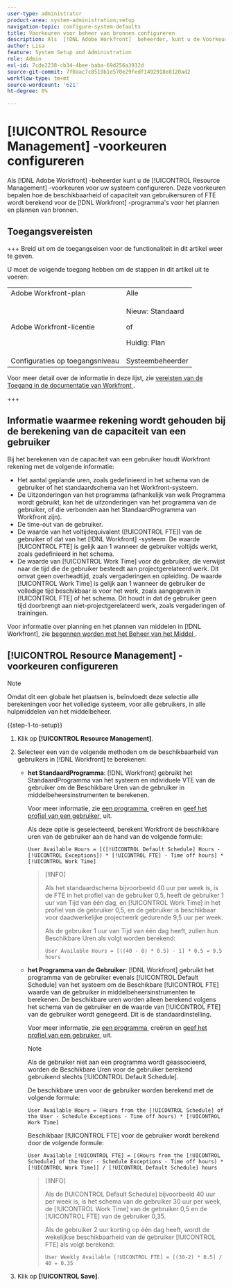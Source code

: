 ```yaml
---
user-type: administrator
product-area: system-administration;setup
navigation-topic: configure-system-defaults
title: Voorkeuren voor beheer van bronnen configureren
description: Als  [!DNL Adobe Workfront]  beheerder, kunt u de Voorkeur van het Beheer van het Middel voor uw systeem vormen. Deze voorkeur van het Beheer van het Middel bepaalt hoe de gebruikersbeschikbaarheid of de capaciteit en FTE voor het  [!DNL Workfront]  middel die en planningshulpmiddelen plannen worden berekend.
author: Lisa
feature: System Setup and Administration
role: Admin
exl-id: 7cde2238-cb34-4bee-baba-69d256a3912d
source-git-commit: 7f0aac7c8519b1e570e29fedf1492918e8120ad2
workflow-type: tm+mt
source-wordcount: '621'
ht-degree: 0%

---
```


# [!UICONTROL Resource Management] -voorkeuren configureren

<!-- Audited: 5/2025 -->

<!--Linked to lots of articles for resource planning and LINKED TO CONTEXT SENSITIVE HELP - DO NOT CHANGE OR REMOVE!</p>
Edit the first part, once they add more settings in the Res Management Preferences - right now, only the FTE calculation is the
-->

Als [!DNL Adobe Workfront] -beheerder kunt u de [!UICONTROL Resource Management] -voorkeuren voor uw systeem configureren. Deze voorkeuren bepalen hoe de beschikbaarheid of capaciteit van gebruikersuren of FTE wordt berekend voor de [!DNL Workfront] -programma&#39;s voor het plannen en plannen van bronnen.

## Toegangsvereisten

+++ Breid uit om de toegangseisen voor de functionaliteit in dit artikel weer te geven.

U moet de volgende toegang hebben om de stappen in dit artikel uit te voeren:

<table style="table-layout:auto"> 
 <col> 
 <col> 
 <tbody> 
  <tr> 
   <td role="rowheader">Adobe Workfront-plan</td> 
   <td>Alle</td> 
  </tr> 
  <tr> 
   <td role="rowheader">Adobe Workfront-licentie</td> 
   <td><p>Nieuw: Standaard</p>
   of
   <p>Huidig: Plan</p>
   </td> 
  </tr> 
  <tr> 
   <td role="rowheader">Configuraties op toegangsniveau</td> 
   <td>Systeembeheerder</td>
  </tr> 
 </tbody> 
</table>

Voor meer detail over de informatie in deze lijst, zie [&#x200B; vereisten van de Toegang in de documentatie van Workfront &#x200B;](/help/quicksilver/administration-and-setup/add-users/access-levels-and-object-permissions/access-level-requirements-in-documentation.md).

+++

## Informatie waarmee rekening wordt gehouden bij de berekening van de capaciteit van een gebruiker

Bij het berekenen van de capaciteit van een gebruiker houdt Workfront rekening met de volgende informatie:

* Het aantal geplande uren, zoals gedefinieerd in het schema van de gebruiker of het standaardschema van het Workfront-systeem.
* De Uitzonderingen van het programma (afhankelijk van welk Programma wordt gebruikt, kan het de uitzonderingen van het programma van de gebruiker, of die verbonden aan het StandaardProgramma van Workfront zijn).
* De time-out van de gebruiker.
* De waarde van het voltijdequivalent ([!UICONTROL FTE]) van de gebruiker of dat van het [!DNL Workfront] -systeem. De waarde [!UICONTROL FTE] is gelijk aan 1 wanneer de gebruiker voltijds werkt, zoals gedefinieerd in het schema.
* De waarde van [!UICONTROL Work Time] voor de gebruiker, die verwijst naar de tijd die de gebruiker besteedt aan projectgerelateerd werk. Dit omvat geen overheadtijd, zoals vergaderingen en opleiding. De waarde [!UICONTROL Work Time] is gelijk aan 1 wanneer de gebruiker de volledige tijd beschikbaar is voor het werk, zoals aangegeven in [!UICONTROL FTE] of het schema. Dit houdt in dat de gebruiker geen tijd doorbrengt aan niet-projectgerelateerd werk, zoals vergaderingen of trainingen.


Voor informatie over planning en het plannen van middelen in [!DNL Workfront], zie [&#x200B; begonnen worden met het Beheer van het Middel &#x200B;](../../../resource-mgmt/resource-mgmt-overview/get-started-resource-management.md).


## [!UICONTROL Resource Management] -voorkeuren configureren

>[!NOTE]
>
>Omdat dit een globale het plaatsen is, beïnvloedt deze selectie alle berekeningen voor het volledige systeem, voor alle gebruikers, in alle hulpmiddelen van het middelbeheer.

{{step-1-to-setup}}

1. Klik op **[!UICONTROL Resource Management]**.
1. Selecteer een van de volgende methoden om de beschikbaarheid van gebruikers in [!DNL Workfront] te berekenen:

   * **het StandaardProgramma**: [!DNL Workfront] gebruikt het StandaardProgramma van het systeem en individuele VTE van de gebruiker om de Beschikbare Uren van de gebruiker in middelbeheersinstrumenten te berekenen.

     Voor meer informatie, zie [&#x200B; een programma &#x200B;](../../../administration-and-setup/set-up-workfront/configure-timesheets-schedules/create-schedules.md) creëren en [&#x200B; geef het profiel van een gebruiker &#x200B;](../../../administration-and-setup/add-users/create-and-manage-users/edit-a-users-profile.md) uit.

     Als deze optie is geselecteerd, berekent Workfront de beschikbare uren van de gebruiker aan de hand van de volgende formule:


     `User Available Hours = [([!UICONTROL Default Schedule] Hours - [!UICONTROL Exceptions]) * [!UICONTROL FTE] - Time off hours] * [!UICONTROL Work Time]`


     >[!INFO]
     >
     >Als het standaardschema bijvoorbeeld 40 uur per week is, is de FTE in het profiel van de gebruiker 0,5, heeft de gebruiker 1 uur van Tijd van één dag, en [!UICONTROL Work Time] in het profiel van de gebruiker 0,5, en de gebruiker is beschikbaar voor daadwerkelijke projectwerk gedurende 9,5 uur per week.
     >
     >Als de gebruiker 1 uur van Tijd van één dag heeft, zullen hun Beschikbare Uren als volgt worden berekend:
     >
     >
     >`User Available Hours = [((40 - 0) * 0.5) - 1] * 0.5 = 9.5 hours`
     >

     <!--This used to be the calculation before we implemented the Work Time field: 
    
      ```
      User Available Hours = ([!UICONTROL Default Schedule] Hours - Exceptions) * FTE - Time off hours
      ```

      >[!INFO]
      >
      > For example, if the [!UICONTROL Default Schedule] is 40 hours a week and the [!UICONTROL FTE] in the profile of the user is 0.5, the user is available to work for 20 hours a week.
      >If the user has 1 hour of Time off one day, their Available Hours will be calculated as follows:
      >
      >```
      >User Available Hours = [(40 - 0) * 0.5)] - 1 = 19 hours
      >```
      -->



     <!--      
      <li data-mc-conditions="QuicksilverOrClassic.Draft mode"><p>In the Production environment: (NOTE: this is the old way it was working, before the 22.2 release)</p><p><code>User Available Hours = (Default Schedule Hours - (Schedule Exceptions + Time off hours)) * User FTE value</code></p>      
      <div class="example" data-mc-autonum="<b>Example: </b>">      
      <span class="autonumber"><span><b>Example: </b></span></span>      
      <div>      
      <p>For example, if the Default Schedule is 40 hours a week and the FTE in the profile of the user is 0.5, the user is available to work for 20 hours a week.</p>      
      <p>If the user has 1 hour of Time off one day, their Available Hours will be calculated as follows:</p>      
      <p><code>User Daily Available Hours = (40 - 1)* 0.5 = 19.5 hours</code></p>      
      </div>      
      </div></li>      
      -->

   * **het Programma van de Gebruiker**: [!DNL Workfront] gebruikt het programma van de gebruiker evenals [!UICONTROL Default Schedule] van het systeem om de Beschikbare [!UICONTROL FTE] waarde van de gebruiker in middelbeheersinstrumenten te berekenen. De beschikbare uren worden alleen berekend volgens het schema van de gebruiker en de waarde van [!UICONTROL FTE] van de gebruiker wordt genegeerd. Dit is de standaardinstelling.

     Voor meer informatie, zie [&#x200B; een programma &#x200B;](../../../administration-and-setup/set-up-workfront/configure-timesheets-schedules/create-schedules.md) creëren en [&#x200B; geef het profiel van een gebruiker &#x200B;](../../../administration-and-setup/add-users/create-and-manage-users/edit-a-users-profile.md) uit.

     >[!NOTE]
     >
     >Als de gebruiker niet aan een programma wordt geassocieerd, worden de Beschikbare Uren voor de gebruiker berekend gebruikend slechts [!UICONTROL Default Schedule].

     De beschikbare uren voor de gebruiker worden berekend met de volgende formule:


     `User Available Hours = (Hours from the [!UICONTROL Schedule] of the User - Schedule Exceptions - Time off hours) * [!UICONTROL Work Time]`


     Beschikbaar [!UICONTROL FTE] voor de gebruiker wordt berekend door de volgende formule:


     `User Available [!UICONTROL FTE] = [(Hours from the [!UICONTROL Schedule] of the User - Schedule Exceptions - Time off hours) * [!UICONTROL Work Time]] / [!UICONTROL Default Schedule] hours`


     >[!INFO]
     >
     >Als de [!UICONTROL Default Schedule] bijvoorbeeld 40 uur per week is, is het schema van de gebruiker 30 uur per week, de [!UICONTROL Work Time] van de gebruiker 0,5 en de [!UICONTROL FTE] van de gebruiker 0,35.
     >
     >Als de gebruiker 2 uur korting op één dag heeft, wordt de wekelijkse beschikbaarheid van de gebruiker [!UICONTROL FTE] als volgt berekend:
     >
     >
     >`User Weekly Available [!UICONTROL FTE] = [(30-2) * 0.5] / 40 = 0.35`
     >

     <!--This used to be the calculation before we implemented the Work Time field: 
      

      The Available hours for the user are calculated by the following formula:

      ```
      User Available Hours = Hours from the [!UICONTROL Schedule] of the User - [!UICONTROL Schedule Exceptions] - Time off hours
      ```  

      The Available [!UICONTROL FTE] for the user is calculated by the following formula:

      ```
      User Available [!UICONTROL FTE] = (Hours from the [!UICONTROL Schedule] of the User - [!UICONTROL Schedule Exceptions] - Time off hours) / [!UICONTROL Default Schedule] hours
      ```

      >[!INFO]
      >
      >For example, if the [!UICONTROL Default Schedule] is 40 hours a week and the schedule of the user is 30 hours a week, the [!UICONTROL FTE] of the user is 0.70.
      >  
      >If the user has 2 hours of Time off one day, their Weekly Available [!UICONTROL FTE] will be calculated as follows:
      > 
      >```
      >User Weekly Available [!UICONTROL FTE] = (30-2) / 40 = 0.70
      >```
      -->

1. Klik op **[!UICONTROL Save]**.

